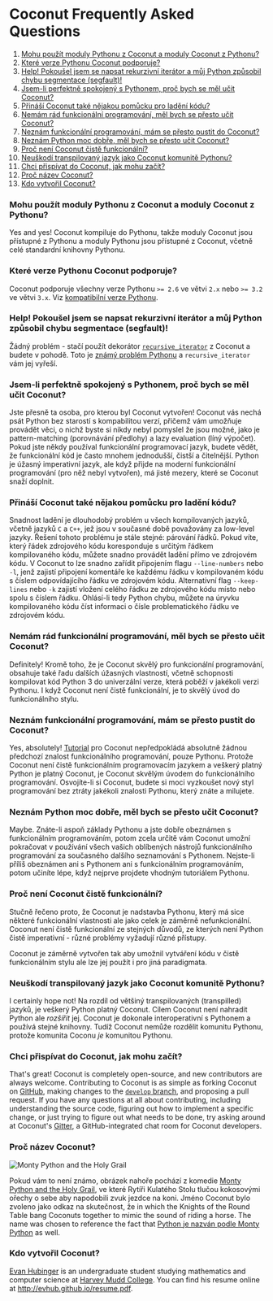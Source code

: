 # Coconut Frequently Asked Questions

<!-- MarkdownTOC -->

1. [Mohu použít moduly Pythonu z Coconut a moduly Coconut z Pythonu?](#mohu-použít-moduly-pythonu-z-coconut-a-moduly-coconut-z-pythonu)
1. [Které verze Pythonu Coconut podporuje?](#které-verze-pythonu-coconut-podporuje)
1. [Help! Pokoušel jsem se napsat rekurzivní iterátor a můj Python způsobil chybu segmentace \(segfault\)!](#help-pokoušel-jsem-se-napsat-rekurzivní-iterátor-a-můj-python-způsobil-chybu-segmentace-segfault)
1. [Jsem-li perfektně spokojený s Pythonem, proč bych se měl učit Coconut?](#jsem-li-perfektně-spokojený-s-pythonem-proč-bych-se-měl-učit-coconut)
1. [Přináší Coconut také nějakou pomůcku pro ladění kódu?](#přináší-coconut-také-nějakou-pomůcku-pro-ladění-kódu)
1. [Nemám rád funkcionální programování, měl bych se přesto učit Coconut?](#nemám-rád-funkcionální-programování-měl-bych-se-přesto-učit-coconut)
1. [Neznám funkcionální programování, mám se přesto pustit do Coconut?](#neznám-funkcionální-programování-mám-se-přesto-pustit-do-coconut)
1. [Neznám Python moc dobře, měl bych se přesto učit Coconut?](#neznám-python-moc-dobře-měl-bych-se-přesto-učit-coconut)
1. [Proč není Coconut čistě funkcionální?](#proč-není-coconut-čistě-funkcionální)
1. [Neuškodí transpilovaný jazyk jako Coconut komunitě Pythonu?](#neuškodí-transpilovaný-jazyk-jako-coconut-komunitě-pythonu)
1. [Chci přispívat do Coconut, jak mohu začít?](#chci-přispívat-do-coconut-jak-mohu-začít)
1. [Proč název Coconut?](#proč-název-coconut)
1. [Kdo vytvořil Coconut?](#kdo-vytvořil-coconut)

<!-- /MarkdownTOC -->

### Mohu použít moduly Pythonu z Coconut a moduly Coconut z Pythonu? <a id="1"></a>

Yes and yes! Coconut kompiluje do Pythonu, takže moduly Coconut jsou přístupné z Pythonu a moduly Pythonu jsou přístupné z Coconut, včetně celé standardní knihovny Pythonu.

### Které verze Pythonu Coconut podporuje? <a id="2"></a>

Coconut podporuje všechny verze Pythonu `>= 2.6` ve větvi `2.x` nebo `>= 3.2` ve větvi `3.x`. Viz [kompatibilní verze Pythonu](http://coconut.readthedocs.io/cs/master/DOCS.html#compatible-python-versions).

### Help! Pokoušel jsem se napsat rekurzivní iterátor a můj Python způsobil chybu segmentace (segfault)! <a id="3"></a>

Žádný problém - stačí použít dekorátor [`recursive_iterator`](http://coconut.readthedocs.io/cs/master/DOCS.html#recursive_iterator) z Coconut a budete v pohodě. Toto je [známý problém  Pythonu](http://bugs.python.org/issue14010) a `recursive_iterator` vám jej vyřeší.

### Jsem-li perfektně spokojený s Pythonem, proč bych se měl učit Coconut? <a id="4"></a>

Jste přesně ta osoba, pro kterou byl Coconut vytvořen! Coconut vás nechá psát Python bez starostí s kompabilitou verzí, přičemž vám umožňuje provádět věci, o nichž byste si nikdy nebyl pomyslel že jsou možné, jako je pattern-matching (porovnávání předlohy) a lazy evaluation (líný výpočet). Pokud jste někdy používal funkcionální programovací jazyk, budete vědět, že funkcionální kód je často mnohem jednodušší, čistší a čitelnější. Python je úžasný imperativní jazyk, ale když přijde na moderní funkcionální programování (pro něž nebyl vytvořen), má jisté mezery, které se Coconut snaží doplnit.

### Přináší Coconut také nějakou pomůcku pro ladění kódu? <a id="5"></a>

Snadnost ladění je dlouhodobý problém u všech kompilovaných jazyků, včetně jazyků `C` a `C++`, jež jsou v současné době považovány za low-level jazyky. Řešení tohoto problému je stále stejné: párování řádků. Pokud víte, který řádek zdrojového kódu koresponduje s určitým řádkem kompilovaného kódu, můžete snadno provádět ladění přímo ve zdrojovém kódu. V Coconut to lze snadno zařídit připojením flagu `--line-numbers` nebo `-l`, jenž zajistí připojení komentáře ke každému řádku v kompilovaném kódu s číslem odpovídajícího řádku ve zdrojovém kódu. Alternativní flag `--keep-lines` nebo `-k` zajistí vložení celého řádku ze zdrojového kódu místo nebo spolu s číslem řádku. Ohlásí-li tedy Python chybu, můžete na úryvku kompilovaného kódu číst informaci o čísle problematického řádku ve zdrojovém kódu.

### Nemám rád funkcionální programování, měl bych se přesto učit Coconut? <a id="6"></a>

Definitely! Kromě toho, že je Coconut skvělý pro funkcionální programování, obsahuje také řadu dalších úžasných vlastností, včetně schopnosti kompilovat kód Python 3 do univerzální verze, která poběží v jakékoli verzi Pythonu. I když Coconut není čistě funkcionální, je to skvělý úvod do funkcionálního stylu.

### Neznám funkcionální programování, mám se přesto pustit do Coconut? <a id="7"></a>

Yes, absolutely! [Tutorial](http://coconut.readthedocs.io/cs/master/HELP.html) pro Coconut nepředpokládá absolutně žádnou předchozí znalost funkcionálního programování, pouze Pythonu. Protože Coconut není čistě funkcionálním programovacím jazykem a veškerý platný Python je platný Coconut, je Coconut skvělým úvodem do funkcionálního programování. Osvojíte-li si Coconut, budete si moci vyzkoušet nový styl programování bez ztráty jakékoli znalosti Pythonu, který znáte a milujete.

### Neznám Python moc dobře, měl bych se přesto učit Coconut? <a id="8"></a>

Maybe. Znáte-li aspoň základy Pythonu a jste dobře obeznámen s funkcionálním programováním, potom zcela určitě vám Coconut umožní pokračovat v používání všech vašich oblíbených nástrojů funkcionálního programování za současného dalšího seznamování s Pythonem. Nejste-li příliš obeznámen ani s Pythonem ani s funkcionálním programováním, potom učiníte lépe, když nejprve projdete vhodným tutoriálem Pythonu.

### Proč není Coconut čistě funkcionální? <a id="9"></a>

Stučně řečeno proto, že Coconut je nadstavba Pythonu, který má sice některé funkcionální vlastnosti ale jako celek je záměrně nefunkcionální. Coconut není čistě funkcionální ze stejných důvodů, ze kterých není Python čistě imperativní - různé problémy vyžadují různé přístupy.

Coconut je záměrně vytvořen tak aby umožnil vytváření kódu v čistě funkcionálním stylu ale lze jej použít i pro jiná paradigmata.

### Neuškodí transpilovaný jazyk jako Coconut komunitě Pythonu? <a id="10"></a>

I certainly hope not! Na rozdíl od většiný transpilovaných (transpilled) jazyků, je veškerý Python platný Coconut. Cílem Coconut není nahradit Python ale _rozšířit_ jej. Coconut je dokonale interoperativní s Pythonem a používá stejné knihovny. Tudíž Coconut nemůže rozdělit komunitu Pythonu, protože komunita Coconu _je_ komunitou Pythonu.

### Chci přispívat do Coconut, jak mohu začít? <a id="11"></a>

That's great! Coconut is completely open-source, and new contributors are always welcome. Contributing to Coconut is as simple as forking Coconut on [GitHub](https://github.com/evhub/coconut), making changes to the [`develop` branch](https://github.com/evhub/coconut/tree/develop), and proposing a pull request. If you have any questions at all about contributing, including understanding the source code, figuring out how to implement a specific change, or just trying to figure out what needs to be done, try asking around at Coconut's [Gitter](https://gitter.im/evhub/coconut), a GitHub-integrated chat room for Coconut developers.

### Proč název Coconut? <a id="12"></a>

![Monty Python and the Holy Grail](http://i.imgur.com/PoFot.jpg)

Pokud vám to není známo, obrázek nahoře pochází z komedie [Monty Python and the Holy Grail](https://en.wikipedia.org/wiki/Monty_Python_and_the_Holy_Grail), ve které Rytíři Kulatého Stolu tlučou kokosovými ořechy o sebe aby napodobili zvuk jezdce na koni. Jméno Coconut bylo zvoleno jako odkaz na skutečnost, že
in which the Knights of the Round Table bang Coconuts together to mimic the sound of riding a horse. The name was chosen to reference the fact that [Python je nazván podle Monty Python](https://www.python.org/doc/essays/foreword/) as well.

### Kdo vytvořil Coconut? <a id="13"></a>

[Evan Hubinger](https://github.com/evhub) is an undergraduate student studying mathematics and computer science at [Harvey Mudd College](https://www.hmc.edu/). You can find his resume online at <http://evhub.github.io/resume.pdf>.
